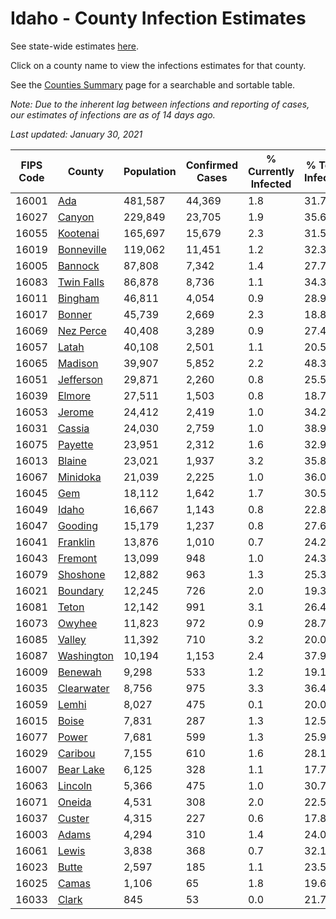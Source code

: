 # Idaho - County Infection Estimates

See state-wide estimates [here](/infections/us-id).

Click on a county name to view the infections estimates for that county.

See the [Counties Summary](/infections/summary-counties) page for a searchable and sortable table.

*Note: Due to the inherent lag between infections and reporting of cases, our estimates of infections are as of 14 days ago.*

*Last updated: January 30, 2021*

|   FIPS Code |                   County |   Population |   Confirmed Cases |   % Currently Infected |   % Total Infected |
|-------------|--------------------------|--------------|-------------------|------------------------|--------------------|
|       16001 |               [Ada](ada) |      481,587 |            44,369 |                    1.8 |               31.7 |
|       16027 |         [Canyon](canyon) |      229,849 |            23,705 |                    1.9 |               35.6 |
|       16055 |     [Kootenai](kootenai) |      165,697 |            15,679 |                    2.3 |               31.5 |
|       16019 | [Bonneville](bonneville) |      119,062 |            11,451 |                    1.2 |               32.3 |
|       16005 |       [Bannock](bannock) |       87,808 |             7,342 |                    1.4 |               27.7 |
|       16083 | [Twin Falls](twin-falls) |       86,878 |             8,736 |                    1.1 |               34.3 |
|       16011 |       [Bingham](bingham) |       46,811 |             4,054 |                    0.9 |               28.9 |
|       16017 |         [Bonner](bonner) |       45,739 |             2,669 |                    2.3 |               18.8 |
|       16069 |   [Nez Perce](nez-perce) |       40,408 |             3,289 |                    0.9 |               27.4 |
|       16057 |           [Latah](latah) |       40,108 |             2,501 |                    1.1 |               20.5 |
|       16065 |       [Madison](madison) |       39,907 |             5,852 |                    2.2 |               48.3 |
|       16051 |   [Jefferson](jefferson) |       29,871 |             2,260 |                    0.8 |               25.5 |
|       16039 |         [Elmore](elmore) |       27,511 |             1,503 |                    0.8 |               18.7 |
|       16053 |         [Jerome](jerome) |       24,412 |             2,419 |                    1.0 |               34.2 |
|       16031 |         [Cassia](cassia) |       24,030 |             2,759 |                    1.0 |               38.9 |
|       16075 |       [Payette](payette) |       23,951 |             2,312 |                    1.6 |               32.9 |
|       16013 |         [Blaine](blaine) |       23,021 |             1,937 |                    3.2 |               35.8 |
|       16067 |     [Minidoka](minidoka) |       21,039 |             2,225 |                    1.0 |               36.0 |
|       16045 |               [Gem](gem) |       18,112 |             1,642 |                    1.7 |               30.5 |
|       16049 |           [Idaho](idaho) |       16,667 |             1,143 |                    0.8 |               22.8 |
|       16047 |       [Gooding](gooding) |       15,179 |             1,237 |                    0.8 |               27.6 |
|       16041 |     [Franklin](franklin) |       13,876 |             1,010 |                    0.7 |               24.2 |
|       16043 |       [Fremont](fremont) |       13,099 |               948 |                    1.0 |               24.3 |
|       16079 |     [Shoshone](shoshone) |       12,882 |               963 |                    1.3 |               25.3 |
|       16021 |     [Boundary](boundary) |       12,245 |               726 |                    2.0 |               19.3 |
|       16081 |           [Teton](teton) |       12,142 |               991 |                    3.1 |               26.4 |
|       16073 |         [Owyhee](owyhee) |       11,823 |               972 |                    0.9 |               28.7 |
|       16085 |         [Valley](valley) |       11,392 |               710 |                    3.2 |               20.0 |
|       16087 | [Washington](washington) |       10,194 |             1,153 |                    2.4 |               37.9 |
|       16009 |       [Benewah](benewah) |        9,298 |               533 |                    1.2 |               19.1 |
|       16035 | [Clearwater](clearwater) |        8,756 |               975 |                    3.3 |               36.4 |
|       16059 |           [Lemhi](lemhi) |        8,027 |               475 |                    0.1 |               20.0 |
|       16015 |           [Boise](boise) |        7,831 |               287 |                    1.3 |               12.5 |
|       16077 |           [Power](power) |        7,681 |               599 |                    1.3 |               25.9 |
|       16029 |       [Caribou](caribou) |        7,155 |               610 |                    1.6 |               28.1 |
|       16007 |   [Bear Lake](bear-lake) |        6,125 |               328 |                    1.1 |               17.7 |
|       16063 |       [Lincoln](lincoln) |        5,366 |               475 |                    1.0 |               30.7 |
|       16071 |         [Oneida](oneida) |        4,531 |               308 |                    2.0 |               22.5 |
|       16037 |         [Custer](custer) |        4,315 |               227 |                    0.6 |               17.8 |
|       16003 |           [Adams](adams) |        4,294 |               310 |                    1.4 |               24.0 |
|       16061 |           [Lewis](lewis) |        3,838 |               368 |                    0.7 |               32.1 |
|       16023 |           [Butte](butte) |        2,597 |               185 |                    1.1 |               23.5 |
|       16025 |           [Camas](camas) |        1,106 |                65 |                    1.8 |               19.6 |
|       16033 |           [Clark](clark) |          845 |                53 |                    0.0 |               21.7 |